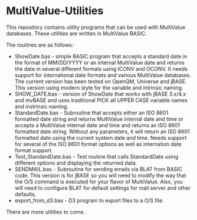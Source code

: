 # MultiValue-Utilities

This repository contains utility programs that can be used with MultiValue databases. These utilities are written in MultiValue BASIC.

The routines are as follows:

- ShowDate.bas - simple BASIC program that accepts a standard date in the format of MM/DD/YYYY or an internal MultiValue date and returns the date in several different formats using ICONV and OCONV. It needs support for international date formats and various MultiValue databases. The current version has been tested on OpenQM, Universe and jBASE. This version using modern style for the variable and intrinsic naming.
- SHOW_DATE.bas - version of ShowDate that works with jBASE 3.x/4.x and mvBASE and uses traditional PICK all UPPER CASE variable names and instrinsic naming.
- StandardDate.bas - Subroutine that accepts either an ISO 8601 formatted date string and returns MultiValue internal date and time or accepts a MultiValue internal date and time and returns an ISO 8601 formatted date string. Without any parameters, it will return an ISO 8601 formatted date using the current system date and time. Needs support for several of the ISO 8601 format options as well as internation date format support.
- Test_StandardDate.bas - Test routine that calls StandardDate using different options and displaying the returned data.
- SENDMAIL.bas - Subroutine for sending emails via BLAT from BASIC code.  This version is for jBASE so you will need to modify the way that the O/S command is executed for your flavor of MultiValue.  Also, you will need to configure BLAT for default settings for mail server and other defaults.
- export_from_d3.bas - D3 program to export files to a O/S file.

There are more utilities to come.
